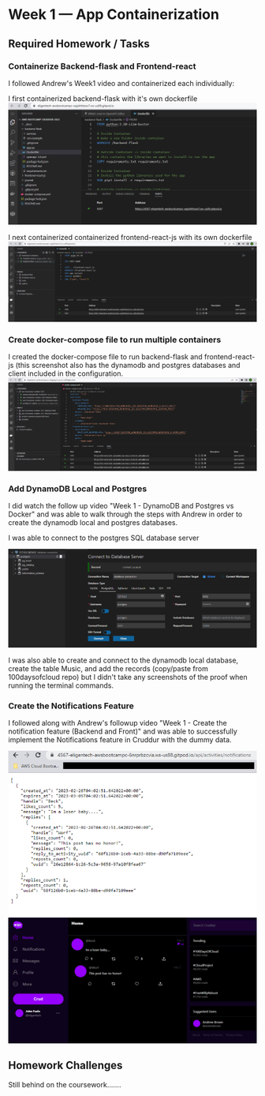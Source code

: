 # Week 1 — App Containerization

## Required Homework / Tasks

### Containerize Backend-flask and Frontend-react

I followed Andrew's Week1 video and containerized each individually:

I first containerized backend-flask with it's own dockerfile
![Proof of Individually Containerized Apps (backend-flask)](assets/proof-containerize-backend-flask-dockerfile.png)

I next containerized containerized frontend-react-js with its own dockerfile 
![Proof of Individually Containerized Apps (backend-flask)](assets/proof-containerize-frontend-react-dockerfile.png)

### Create docker-compose file to run multiple containers

I created the docker-compose file to run backend-flask and frontend-react-js (this screenshot also has the dynamodb and postgres databases and client included in the configuration.
![Proof of Creating and Running docker-compose to run Multiple Containers](assets/proof-docker-compose-file-created-and-functioning-with-multiple-containers.png)

### Add DynamoDB Local and Postgres

I did watch the follow up video "Week 1 - DynamoDB and Postgres vs Docker" and was able to walk through the steps with Andrew in order to create the dynamodb local and postgres databases.  

I was able to connect to the postgres SQL database server

![Proof of connecting to Postgres SQL server](assets/proof-of-Postgres-client-connection.png)

I was also able to create and connect to the dynamodb local database, create the table Music, and add the records (copy/paste from 100daysofcloud repo) but I didn't  take any screenshots of the proof when running the terminal commands.

### Create the Notifications Feature

I followed along with Andrew's followup video "Week 1 - Create the notification feature (Backend and Front)" and was able to successfully implement the Notifications feature in Cruddur with the dummy data.

![Proof of backend-flask notifications with personalized cruddur message - json output](assets/proof-of-json-for-backend-with-personalized-post.png)
![Proof of frontend react notifications with personalized cruddur message](assets/Proof-of-Notifications-setup.png)

## Homework Challenges
Still behind on the coursework.......
